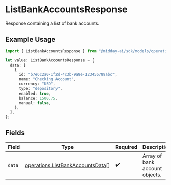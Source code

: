 # ListBankAccountsResponse

Response containing a list of bank accounts.

## Example Usage

```typescript
import { ListBankAccountsResponse } from "@midday-ai/sdk/models/operations";

let value: ListBankAccountsResponse = {
  data: [
    {
      id: "b7e6c2a0-1f2d-4c3b-9a8e-123456789abc",
      name: "Checking Account",
      currency: "USD",
      type: "depository",
      enabled: true,
      balance: 1500.75,
      manual: false,
    },
  ],
};
```

## Fields

| Field                                                                                | Type                                                                                 | Required                                                                             | Description                                                                          |
| ------------------------------------------------------------------------------------ | ------------------------------------------------------------------------------------ | ------------------------------------------------------------------------------------ | ------------------------------------------------------------------------------------ |
| `data`                                                                               | [operations.ListBankAccountsData](../../models/operations/listbankaccountsdata.md)[] | :heavy_check_mark:                                                                   | Array of bank account objects.                                                       |